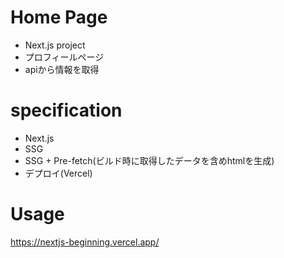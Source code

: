 # Home Page

- Next.js project
- プロフィールページ
- apiから情報を取得

# specification

- Next.js
- SSG
- SSG + Pre-fetch(ビルド時に取得したデータを含めhtmlを生成)
- デプロイ(Vercel)

# Usage

https://nextjs-beginning.vercel.app/